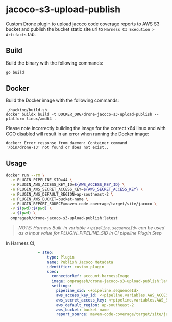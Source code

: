# jacoco-s3-upload-publish

Custom Drone plugin to upload jacoco code coverage reports to AWS S3 bucket and publish the bucket static site url to `Harness CI Execution > Artifacts` tab.

## Build

Build the binary with the following commands:

```bash
go build
```

## Docker

Build the Docker image with the following commands:

```
./hacking/build.sh
docker buildx build -t DOCKER_ORG/drone-jacoco-s3-upload-publish --platform linux/amd64 .
```

Please note incorrectly building the image for the correct x64 linux and with
CGO disabled will result in an error when running the Docker image:

```
docker: Error response from daemon: Container command
'/bin/drone-s3' not found or does not exist..
```

## Usage

```bash
docker run --rm \
  -e PLUGIN_PIPELINE_SID=44 \
  -e PLUGIN_AWS_ACCESS_KEY_ID=${AWS_ACCESS_KEY_ID} \
  -e PLUGIN_AWS_SECRET_ACCESS_KEY=${AWS_SECRET_ACCESS_KEY} \
  -e PLUGIN_AWS_DEFAULT_REGION=ap-southeast-2 \
  -e PLUGIN_AWS_BUCKET=bucket-name \
  -e PLUGIN_REPORT_SOURCE=maven-code-coverage/target/site/jacoco \
  -v $(pwd):$(pwd) \
  -w $(pwd) \
  ompragash/drone-jacoco-s3-upload-publish:latest
```
> _NOTE: Harness Built-in variable `<+pipeline.sequenceId>` can be used as a input value for PLUGIN_PIPELINE_SID in CI pipeline Plugin Step_

In Harness CI,
```yaml
              - step:
                  type: Plugin
                  name: Publish Jacoco Metadata
                  identifier: custom_plugin
                  spec:
                    connectorRef: account.harnessImage
                    image: ompragash/drone-jacoco-s3-upload-publish:latest
                    settings:
                      pipeline_sid: <+pipeline.sequenceId>
                      aws_access_key_id: <+pipeline.variables.AWS_ACCESS_KEY_ID>
                      aws_secret_access_key: <+pipeline.variables.AWS_SECRET_ACCESS_KEY>
                      aws_default_region: ap-southeast-2
                      aws_bucket: bucket-name
                      report_source: maven-code-coverage/target/site/jacoco
```
